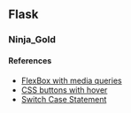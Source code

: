 ## Flask
### Ninja_Gold
#### References
* [FlexBox with media queries](https://www.w3schools.com/css/tryit.asp?filename=trycss_mediaqueries_flex)
* [CSS buttons with hover](https://www.w3schools.com/css/tryit.asp?filename=trycss_buttons_hover)
* [Switch Case Statement](https://jaxenter.com/implement-switch-case-statement-python-138315.html)
<!--stackedit_data:
eyJoaXN0b3J5IjpbLTkzMTUwNzg1OCwxNDY5ODI3MzQ1XX0=
-->